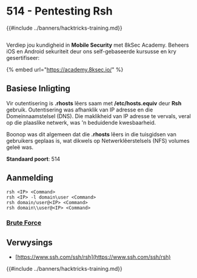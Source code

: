 # 514 - Pentesting Rsh

{{#include ../banners/hacktricks-training.md}}

<figure><img src="../images/image (2).png" alt=""><figcaption></figcaption></figure>

Verdiep jou kundigheid in **Mobile Security** met 8kSec Academy. Beheers iOS en Android sekuriteit deur ons self-gebaseerde kursusse en kry gesertifiseer:

{% embed url="https://academy.8ksec.io/" %}

## Basiese Inligting

Vir outentisering is **.rhosts** lêers saam met **/etc/hosts.equiv** deur **Rsh** gebruik. Outentisering was afhanklik van IP adresse en die Domeinnaamstelsel (DNS). Die maklikheid van IP adresse te vervals, veral op die plaaslike netwerk, was 'n beduidende kwesbaarheid.

Boonop was dit algemeen dat die **.rhosts** lêers in die tuisgidsen van gebruikers geplaas is, wat dikwels op Netwerklêerstelsels (NFS) volumes geleë was.

**Standaard poort**: 514

## Aanmelding
```
rsh <IP> <Command>
rsh <IP> -l domain\user <Command>
rsh domain/user@<IP> <Command>
rsh domain\\user@<IP> <Command>
```
### [**Brute Force**](../generic-hacking/brute-force.md#rsh)

## Verwysings

- [https://www.ssh.com/ssh/rsh](https://www.ssh.com/ssh/rsh)

{{#include ../banners/hacktricks-training.md}}
